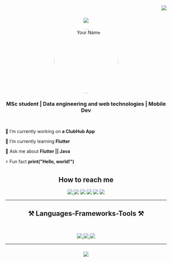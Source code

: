 <img align="right" src="https://visitor-badge.laobi.icu/badge?page_id=salesp07.salesp07" />

<h1 align="center">
    <img src="https://readme-typing-svg.herokuapp.com/?font=Righteous&size=35&center=true&vCenter=true&width=500&height=70&duration=4000&lines=Hi+There!+👋;+I'm+Aimen+Haddad!;" />
</h1>
<p align="center">
  <img src="<IMAGE_URL>" width="200" height="200" alt="Your Name" style="border-radius: 50%;">
</p>

<h3 align="center">MSc student | Data engineering and web technologies | Mobile Dev </h3>

<br/>

<div align="left">
 
 🔭 I’m currently working on **a ClubHub App**
 
 🌱 I’m currently learning **Flutter**

 💬 Ask me about **Flutter || Java**

 ⚡ Fun fact **print("Hello, world!")**
 
 </div>
 <h2 align="center">How to reach me</h2>

<div align="center"> 
 <div> 
  <a href="https://www.behance.net/aimenhaddad" target="_blank"><img src="https://img.shields.io/badge/Behance-053eff?style=for-the-badge&logo=behance&logoColor=white" target="_blank"</a>
  <a href="https://instagram.com/aimenhaddad_" target="_blank"><img src="https://img.shields.io/badge/-Instagram-962FBF?style=for-the-badge&logo=instagram&logoColor=white" target="_blank"></a>
   <a href="https://twitter.com/haddad_aimen" target="_blank">
    <img src="https://img.shields.io/badge/Twitter-%23333?style=for-the-badge&logo=x&logoColor=white" target="_blank"></a>
 	<a href="https://fb.com/aimenhaddad19" target="_blank">
    <img src="https://img.shields.io/badge/Facebook-4267B2?style=for-the-badge&logo=facebook&logoColor=white" target="_blank"></a>
  <a href = "mailto:aymen.had2001@gmail.com">
    <img src="https://img.shields.io/badge/-Gmail-BB001B?style=for-the-badge&logo=gmail&logoColor=white" target="_blank"></a>
  <a href="https://linkedin.com/in/aimenhaddad" target="_blank">
    <img src="https://img.shields.io/badge/-LinkedIn-%230077B5?style=for-the-badge&logo=linkedin&logoColor=white" target="_blank"></a> 
  
</div>
</div>

 <hr/>
 
<h2 align="center">⚒️ Languages-Frameworks-Tools ⚒️</h2>
<br/>
<p align="center">
  <a href="https://skillicons.dev">
    <img src="https://skillicons.dev/icons?i=androidstudio,java,flutter,dart,css,html,bootstrap,js,php,mysql,py,r,qt,c,cpp" />
    <img src="https://skillicons.dev/icons?i=git,docker,postman,github" />
    <img src="https://skillicons.dev/icons?i=xd,figma,ps,ai" />
  </a>
</p>

<hr/>

<h3 align="center">
    <img src="https://readme-typing-svg.herokuapp.com/?font=Righteous&size=25&center=true&vCenter=true&width=500&height=70&duration=4000&lines=Thanks+for+visiting!+✌️;+Shoot+me+a+message+on+Linkedin!;I'm+always+down+to+collab+:)">
</h3>

<br/>
